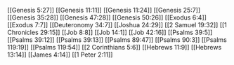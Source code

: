 [[Genesis 5:27]]
[[Genesis 11:11]]
[[Genesis 11:24]]
[[Genesis 25:7]]
[[Genesis 35:28]]
[[Genesis 47:28]]
[[Genesis 50:26]]
[[Exodus 6:4]]
[[Exodus 7:7]]
[[Deuteronomy 34:7]]
[[Joshua 24:29]]
[[2 Samuel 19:32]]
[[1 Chronicles 29:15]]
[[Job 8:8]]
[[Job 14:1]]
[[Job 42:16]]
[[Psalms 39:5]]
[[Psalms 39:12]]
[[Psalms 39:13]]
[[Psalms 89:47]]
[[Psalms 90:3]]
[[Psalms 119:19]]
[[Psalms 119:54]]
[[2 Corinthians 5:6]]
[[Hebrews 11:9]]
[[Hebrews 13:14]]
[[James 4:14]]
[[1 Peter 2:11]]

